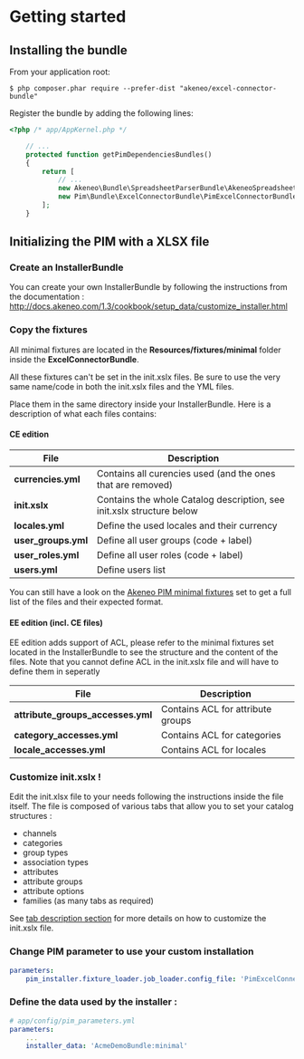 # Getting started

## Installing the bundle

From your application root:

    $ php composer.phar require --prefer-dist "akeneo/excel-connector-bundle"

Register the bundle by adding the following lines:

```php
<?php /* app/AppKernel.php */

    // ...
    protected function getPimDependenciesBundles()
    {
        return [
            // ...
            new Akeneo\Bundle\SpreadsheetParserBundle\AkeneoSpreadsheetParserBundle(),
            new Pim\Bundle\ExcelConnectorBundle\PimExcelConnectorBundle()
        ];
    }
```


## Initializing the PIM with a XLSX file


### Create an InstallerBundle

You can create your own InstallerBundle by following the instructions from the documentation : http://docs.akeneo.com/1.3/cookbook/setup_data/customize_installer.html

### Copy the fixtures
All minimal fixtures are located in the **Resources/fixtures/minimal** folder inside the **ExcelConnectorBundle**.

All these fixtures can't be set in the init.xslx files. Be sure to use the very same name/code in both the init.xslx files and the YML files.

Place them in the same directory inside your InstallerBundle. Here is a description of what each files contains:

#### CE edition

| File                   | Description
| -------------------- | ---
| **currencies.yml**  | Contains all curencies used (and the ones that are removed)
| **init.xslx**  | Contains the whole Catalog description, see init.xslx structure below
| **locales.yml**   | Define the used locales and their currency
| **user_groups.yml**  | Define all user groups (code + label)
| **user_roles.yml**   | Define all user roles (code + label)
| **users.yml** | Define users list

You can still have a look on the [Akeneo PIM  minimal fixtures](https://github.com/akeneo/pim-community-dev/tree/master/src/Pim/Bundle/InstallerBundle/Resources/fixtures/minimal) set to get a full list of the files and their expected format.


#### EE edition (incl. CE files)
EE edition adds support of ACL, please refer to the minimal fixtures set located in the InstallerBundle to see the structure and the content of the files.
Note that you cannot define ACL in the init.xslx file and will have to define them in seperatly

| File                   | Description
| -------------------- | ---
| **attribute_groups_accesses.yml**  | Contains ACL for attribute groups
| **category_accesses.yml**  | Contains ACL for  categories
| **locale_accesses.yml**   | Contains ACL for locales


### Customize init.xslx !

Edit the init.xlsx file to your needs following the instructions inside the file itself.
The file is composed of various tabs that allow you to set your catalog structures :
- channels
- categories
- group types
- association types
- attributes
- attribute groups
- attribute options
- families (as many tabs as required)

See [tab description section](Home.md#define-the-structure-of-your-catalog) for more details on how to customize the init.xslx file.

### Change PIM parameter to use your custom installation

```yml
parameters:
    pim_installer.fixture_loader.job_loader.config_file: 'PimExcelConnectorBundle/Resources/config/fixtures_jobs.yml'
```
### Define the data used by the installer :

```yml
# app/config/pim_parameters.yml
parameters:
    ...
    installer_data: 'AcmeDemoBundle:minimal'
```
